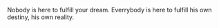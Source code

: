Nobody is here to fulfill your dream.
Everrybody is here to fulfill his own destiny, his own reality.